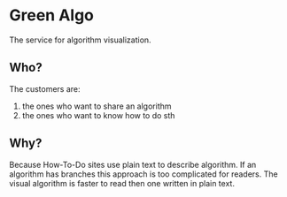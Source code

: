 # Green Algo
The service for algorithm visualization.

## Who?
The customers are:  
1) the ones who want to share an algorithm
2) the ones who want to know how to do sth

## Why?
Because How-To-Do sites use plain text to describe algorithm.
If an algorithm has branches this approach is too complicated for readers.
The visual algorithm is faster to read then one written in plain text.
